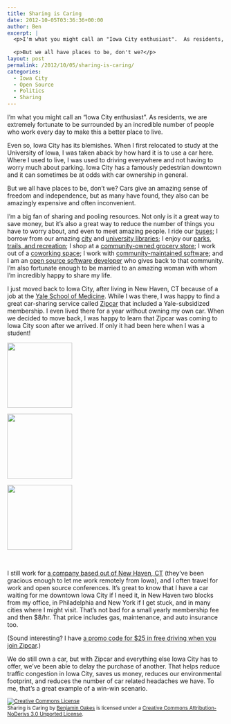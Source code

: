 ```yaml
---
title: Sharing is Caring
date: 2012-10-05T03:36:36+00:00
author: Ben
excerpt: |
  <p>I'm what you might call an "Iowa City enthusiast".  As residents, we are extremely fortunate to be surrounded by an incredible number of people who work every day to make this a better place to live. Even so, Iowa City has a famously pedestrian downtown and it can sometimes be at odds with car ownership in general.</p>
  
  <p>But we all have places to be, don't we?</p>
layout: post
permalink: /2012/10/05/sharing-is-caring/
categories:
  - Iowa City
  - Open Source
  - Politics
  - Sharing
---
```

I&#8217;m what you might call an &#8220;Iowa City enthusiast&#8221;. As residents, we are extremely fortunate to be surrounded by an incredible number of people who work every day to make this a better place to live.

Even so, Iowa City has its blemishes. When I first relocated to study at the University of Iowa, I was taken aback by how hard it is to use a car here. Where I used to live, I was used to driving everywhere and not having to worry much about parking. Iowa City has a famously pedestrian downtown and it can sometimes be at odds with car ownership in general.

But we all have places to be, don&#8217;t we? Cars give an amazing sense of freedom and independence, but as many have found, they also can be amazingly expensive and often inconvenient.

I&#8217;m a big fan of sharing and pooling resources. Not only is it a great way to save money, but it&#8217;s also a great way to reduce the number of things you have to worry about, and even to meet amazing people. I ride our [buses](http://ebongo.org/); I borrow from our amazing [city](http://www.icpl.org/) and [university libraries](http://www.lib.uiowa.edu/); I enjoy our [parks, trails, and recreation](http://www.icgov.org/?id=1052); I shop at a [community-owned grocery store](http://www.newpi.coop/); I work out of a [coworking space](http://www.busycoworking.com/); I work with [community-maintained software](http://www.ubuntu.com/); and I am an [open source software developer](http://github.com/benjaminoakes/) who gives back to that community. I&#8217;m also fortunate enough to be married to an amazing woman with whom I&#8217;m incredibly happy to share my life.

I just moved back to Iowa City, after living in New Haven, CT because of a job at the [Yale School of Medicine](http://medicine.yale.edu/childstudy/yescog/index.aspx). While I was there, I was happy to find a great car-sharing service called [Zipcar](http://www.zipcar.com) that included a Yale-subsidized membership. I even lived there for a year without owning my own car. When we decided to move back, I was happy to learn that Zipcar was coming to Iowa City soon after we arrived. If only it had been here when I was a student!

<div id='gallery-1' class='gallery galleryid-167 gallery-columns-3 gallery-size-thumbnail'>
  <dl class='gallery-item'>
    <dt class='gallery-icon landscape'>
      <a href='http://www.benjaminoakes.com/wp-content/uploads/2012/10/Photo-Sep-19-17-12-45.jpg'><img width="150" height="150" src="http://www.benjaminoakes.com/wp-content/uploads/2012/10/Photo-Sep-19-17-12-45-150x150.jpg" class="attachment-thumbnail size-thumbnail" alt="" /></a>
    </dt>
  </dl>
  
  <dl class='gallery-item'>
    <dt class='gallery-icon landscape'>
      <a href='http://www.benjaminoakes.com/wp-content/uploads/2012/10/Photo-Sep-19-17-17-16.jpg'><img width="150" height="150" src="http://www.benjaminoakes.com/wp-content/uploads/2012/10/Photo-Sep-19-17-17-16-150x150.jpg" class="attachment-thumbnail size-thumbnail" alt="" /></a>
    </dt>
  </dl>
  
  <dl class='gallery-item'>
    <dt class='gallery-icon landscape'>
      <a href='http://www.benjaminoakes.com/wp-content/uploads/2012/10/Photo-Sep-26-8-18-59.jpg'><img width="150" height="150" src="http://www.benjaminoakes.com/wp-content/uploads/2012/10/Photo-Sep-26-8-18-59-150x150.jpg" class="attachment-thumbnail size-thumbnail" alt="" /></a>
    </dt>
  </dl>
  
  <br style="clear: both" />
</div>

I still work for [a company based out of New Haven, CT](http://www.hedgeye.com/) (they&#8217;ve been gracious enough to let me work remotely from Iowa), and I often travel for work and open source conferences. It&#8217;s great to know that I have a car waiting for me downtown Iowa City if I need it, in New Haven two blocks from my office, in Philadelphia and New York if I get stuck, and in many cities where I might visit. That&#8217;s not bad for a small yearly membership fee and then $8/hr. That price includes gas, maintenance, and auto insurance too.

(Sound interesting? I have [a promo code for $25 in free driving when you join Zipcar](https://members.zipcar.com/members/refer-sticker-2?account_id=190046286&key=friend_bucks_usd_split&sticker=text).)

We do still own a car, but with Zipcar and everything else Iowa City has to offer, we&#8217;ve been able to delay the purchase of another. That helps reduce traffic congestion in Iowa City, saves us money, reduces our environmental footprint, and reduces the number of car related headaches we have. To me, that&#8217;s a great example of a win-win scenario.

<small><a href="http://creativecommons.org/licenses/by-nd/3.0/deed.en_US" rel="license"><img style="border-width: 0;" alt="Creative Commons License" src="http://i.creativecommons.org/l/by-nd/3.0/88x31.png" /></a><br /> <span>Sharing is Caring</span> by <a href="http://www.benjaminoakes.com/2012/10/05/sharing-is-caring" rel="cc:attributionURL">Benjamin Oakes</a> is licensed under a <a href="http://creativecommons.org/licenses/by-nd/3.0/deed.en_US" rel="license">Creative Commons Attribution-NoDerivs 3.0 Unported License</a>.</small>